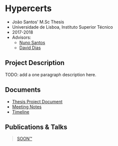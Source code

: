 # Hypercerts

- João Santos' M.Sc Thesis
- Universidade de Lisboa, Instituto Superior Técnico
- 2017-2018
- Advisors: 
  - [Nuno Santos](http://www.gsd.inesc-id.pt/~nsantos/)
  - [David Dias](http://daviddias.me/)

## Project Description

TODO: add a one paragraph description here.

## Documents

- [Thesis Project Document](./thesis-project-doc)
- [Meeting Notes](./meeting-notes)
- [Timeline](./TIMELINE.md)

## Publications & Talks

> [SOON™](http://i0.kym-cdn.com/photos/images/original/000/117/014/GsE3k.jpg)

